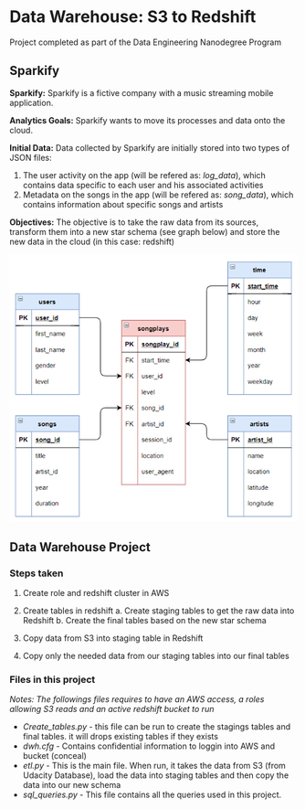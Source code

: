 # Data Warehouse: S3 to Redshift
Project completed as part of the Data Engineering Nanodegree Program

## Sparkify

**Sparkify:** Sparkify is a fictive company with a music streaming mobile application.

**Analytics Goals:** Sparkify wants to move its processes and data onto the cloud. 

**Initial Data:** Data collected by Sparkify are initially stored into two types of JSON files: 

1. The user activity on the app (will be refered as: *log_data*), which contains data specific to each user and his associated activities
2. Metadata on the songs in the app (will be refered as: *song_data*), which contains information about specific songs and artists

**Objectives:** The objective is to take the raw data from its sources, transform them into a new star schema (see graph below) and store the new data in the cloud (in this case: redshift)

![Schema of the relational database - Data Modeling](Data_Modeling.PNG)

## Data Warehouse Project

### Steps taken

1. Create role and redshift cluster in AWS

2. Create tables in redshift
    a. Create staging tables to get the raw data into Redshift
    b. Create the final tables based on the new star schema

3. Copy data from S3 into staging table in Redshift

4. Copy only the needed data from our staging tables into our final tables

### Files in this project

*Notes: The followings files requires to have an AWS access, a roles allowing S3 reads and an active redshift bucket to run*

- *Create_tables.py* - this file can be run to create the stagings tables and final tables. it will drops existing tables if they exists
- *dwh.cfg* - Contains confidential information to loggin into AWS and bucket (conceal)
- *etl.py* - This is the main file. When run, it takes the data from S3 (from Udacity Database), load the data into staging tables and then copy the data into our new schema
- *sql_queries.py* - This file contains all the queries used in this project. 